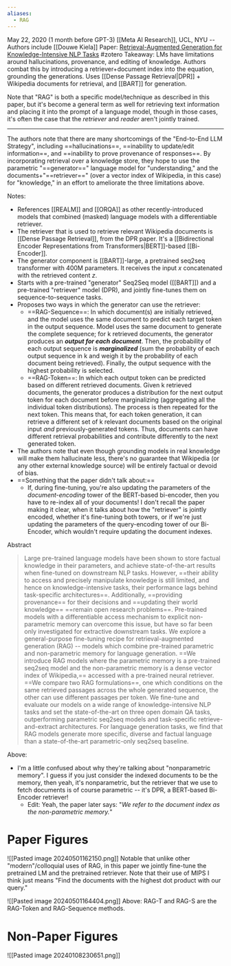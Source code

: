 ```yaml
---
aliases:
  - RAG
---
```

May 22, 2020 (1 month before GPT-3)
[[Meta AI Research]], UCL, NYU -- Authors include [[Douwe Kiela]]
Paper: [Retrieval-Augmented Generation for Knowledge-Intensive NLP Tasks](https://arxiv.org/abs/2005.11401)
#zotero 
Takeaway: LMs have limitations around hallucinations, provenance, and editing of knowledge. Authors combat this by introducing a retriever+document index into the equation, grounding the generations. Uses [[Dense Passage Retrieval|DPR]] + Wikipedia documents for retrieval, and [[BART]] for generation.

Note that "RAG" is both a specific model/technique as described in this paper, but it's become a general term as well for retrieving text information and placing it into the prompt of a language model, though in those cases, it's often the case that the *retriever*  and *reader* aren't jointly trained.

----

The authors note that there are many shortcomings of the "End-to-End LLM Strategy", including ==hallucinations==, ==inability to update/edit information==, and ==inability to prove provenance of responses==. By incorporating retrieval over a knowledge store, they hope to use the parametric "==generator==" language model for "understanding," and the documents+"==retriever==" (over a vector index of Wikipedia, in this case) for "knowledge," in an effort to ameliorate the three limitations above.

Notes:
- References [[REALM]] and [[ORQA]] as other recently-introduced models that combined (masked) language models with a differentiable retriever.
- The retriever that is used to retrieve relevant Wikipedia documents is [[Dense Passage Retrieval]], from the DPR paper. It's a [[Bidirectional Encoder Representations from Transformers|BERT]]-based [[Bi-Encoder]].
- The generator component is [[BART]]-large, a pretrained seq2seq transformer with 400M parameters. It receives the input *x* concatenated with the retrieved content *z*.
- Starts with a pre-trained "generator" Seq2Seq model ([[BART]]) and a pre-trained "retriever" model (DPR), and jointly fine-tunes them on sequence-to-sequence tasks.
- Proposes two ways in which the generator can use the retriever:
	- ==RAG-Sequence==: In which document(s) are initially retrieved, and the model uses the same document to predict each target token in the output sequence. Model uses the same document to generate the complete sequence; for k retrieved documents, the generator produces an ***output for each document***. Then, the probability of each output sequence is ***marginalized*** (sum the probability of each output sequence in k and weigh it by the probability of each document being retrieved). Finally, the output sequence with the highest probability is selected.
	- ==RAG-Token==: In which each output token can be predicted based on different retrieved documents. Given k retrieved documents, the generator produces a distribution for the next output token for each document before marginalizing (aggregating all the individual token distributions). The process is then repeated for the next token. This means that, for each token generation, it can retrieve a different set of k relevant documents based on the original input *and* previously-generated tokens. Thus, documents can have different retrieval probabilities and contribute differently to the next generated token.
- The authors note that even though grounding models in real knowledge will make them hallucinate less, there's no guarantee that Wikipedia (or any other external knowledge source) will be entirely factual or devoid of bias.
- ==Something that the paper didn't talk about:==
	- If, during fine-tuning, you're also updating the parameters of the *document-encoding* tower of the BERT-based bi-encoder, then you have to re-index all of your documents! I don't recall the paper making it clear, when it talks about how the "retriever" is jointly encoded, whether it's fine-tuning both towers, or if we're just updating the parameters of the query-encoding tower of our Bi-Encoder, which wouldn't require updating the document indexes.

Abstract
> Large pre-trained language models have been shown to store factual knowledge in their parameters, and achieve state-of-the-art results when fine-tuned on downstream NLP tasks. However, ==their ability to access and precisely manipulate knowledge is still limited, and hence on knowledge-intensive tasks, their performance lags behind task-specific architectures==. Additionally, ==providing provenance== for their decisions and ==updating their world knowledge== ==remain open research problems==. Pre-trained models with a differentiable access mechanism to explicit non-parametric memory can overcome this issue, but have so far been only investigated for extractive downstream tasks. We explore a general-purpose fine-tuning recipe for retrieval-augmented generation (RAG) -- models which combine pre-trained parametric and non-parametric memory for language generation. ==We introduce RAG models where the parametric memory is a pre-trained seq2seq model and the non-parametric memory is a dense vector index of Wikipedia,== accessed with a pre-trained neural retriever. ==We compare two RAG formulations==, one which conditions on the same retrieved passages across the whole generated sequence, the other can use different passages per token. We fine-tune and evaluate our models on a wide range of knowledge-intensive NLP tasks and set the state-of-the-art on three open domain QA tasks, outperforming parametric seq2seq models and task-specific retrieve-and-extract architectures. For language generation tasks, we find that RAG models generate more specific, diverse and factual language than a state-of-the-art parametric-only seq2seq baseline.

Above: 
- I'm a little confused about why they're talking about "nonparametric memory". I guess if you just consider the indexed documents to be the memory, then yeah, it's nonparametric, but the retriever that we use to fetch documents is of course parametric -- it's DPR, a BERT-based Bi-Encoder retriever!
	- Edit: Yeah, the paper later says: "*We refer to the document index as the non-parametric memory.*"


# Paper Figures
![[Pasted image 20240501162150.png]]
Notable that unlike other "modern"/colloquial uses of RAG, in this paper we jointly fine-tune the pretrained LM and the pretrained retriever. Note that their use of MIPS I think just means "Find the documents with the highest dot product with our query."

![[Pasted image 20240501164404.png]]
Above: RAG-T and RAG-S are the RAG-Token and RAG-Sequence methods.

# Non-Paper Figures

![[Pasted image 20240108230651.png]]